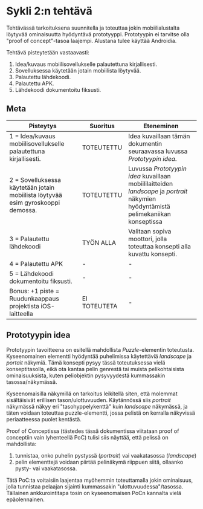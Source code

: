 # Sykli 2:n tehtävä
Tehtävässä tarkoituksena suunnitella ja toteuttaa jokin mobiilialustalta löytyvää ominaisuutta hyödyntävä prototyyppi. Prototyypin ei tarvitse olla "proof of concept"-tasoa laajempi. Alustana tulee käyttää Androidia.

Tehtävä pisteytetään vastaavasti:
1. Idea/kuvaus mobiilisovellukselle palautettuna kirjallisesti.
2. Sovelluksessa käytetään jotain mobiilista löytyvää.
3. Palautettu lähdekoodi.
4. Palautettu APK.
5. Lähdekoodi dokumentoitu fiksusti.

## Meta

| Pisteytys | Suoritus | Eteneminen |
| --- | --- | --- |
| 1 = Idea/kuvaus mobiilisovellukselle palautettuna kirjallisesti. | TOTEUTETTU  | Idea kuvaillaan tämän dokumentin seuraavassa luvussa *Prototyypin idea*. |
| 2 = Sovelluksessa käytetään jotain mobiilista löytyvää esim gyroskooppi demossa. | TOTEUTETTU | Luvussa *Prototyypin idea* kuvaillaan mobiililaitteiden *landscape* ja *portrait* näkymien hyödyntämistä pelimekaniikan konseptissa |
| 3 = Palautettu lähdekoodi | TYÖN ALLA | Valitaan sopiva moottori, jolla toteuttaa konsepti alla kuvattu konsepti. |
| 4 = Palautettu APK | - | - |
| 5 = Lähdekoodi dokumentoitu fiksusti. | - | - |
| Bonus: +1 piste = Ruudunkaappaus projektista iOS-laitteella | EI TOTEUTETA | - |

## Prototyypin idea
Prototyypin tavoitteena on esitellä mahdollista *Puzzle*-elementin toteutusta. Kyseenomainen elementti hyödyntää puhelimissa käytettäviä *landscape* ja *portait* näkymiä. Tämä konsepti pysyy tässä toteutuksessa vielä konseptitasolla, eikä ota kantaa pelin genrestä tai muista pelikohtaisista ominaisuuksista, kuten peliobjektin pysyvyydestä kummassakin tasossa/näkymässä.

Kyseenomaisilla näkymillä on tarkoitus leikitellä siten, että molemmat sisältäisivät erillisen tason/ulottuvuuden. Käytännössä siis *portrait* näkymässä näkyy eri "tasohyppelykenttä" kuin *landscape* näkymässä, ja täten voidaan toteuttaa puzzle-elementti, jossa pelistä on kerralla näkyvissä periaatteessa puolet kentästä. 

Proof of Conceptissa (tästedes tässä dokumentissa viitataan proof of conceptiin vain lyhenteellä PoC) tulisi siis näyttää, että pelissä on mahdollista:
1. tunnistaa, onko puhelin pystyssä (*portrait*) vai vaakatasossa (*landscape*)
2. pelin elementtejä voidaan piirtää pelinäkymä riippuen siitä, ollaanko pysty- vai vaakatasossa.

Tätä PoC:ta voitaisiin laajentaa myöhemmin toteuttamalla jokin ominaisuus, jolla tunnistaa pelaajan sijainti kummassakin "ulottuvuudessa"/tasossa. Tällainen ankkurointitapa tosin on kyseenomaisen PoCn kannalta vielä epäolennainen.